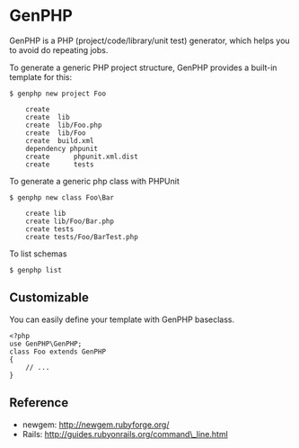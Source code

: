 GenPHP
======
GenPHP is a PHP (project/code/library/unit test) generator, which helps you to
avoid do repeating jobs.

To generate a generic PHP project structure, GenPHP provides a built-in template for this:

    $ genphp new project Foo

        create
        create  lib
        create  lib/Foo.php
        create  lib/Foo
        create  build.xml
        dependency phpunit
        create      phpunit.xml.dist
        create      tests

To generate a generic php class with PHPUnit 

    $ genphp new class Foo\Bar

        create lib
        create lib/Foo/Bar.php
        create tests
        create tests/Foo/BarTest.php

To list schemas

    $ genphp list


Customizable
------------
You can easily define your template with GenPHP baseclass.

    <?php
    use GenPHP\GenPHP;
    class Foo extends GenPHP 
    {
        // ...
    }



Reference
---------
* newgem: http://newgem.rubyforge.org/
* Rails: http://guides.rubyonrails.org/command\_line.html
